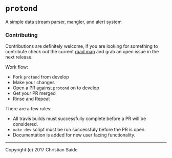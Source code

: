 # `protond`
A simple data stream parser, mangler, and alert system

### Contributing
Contributions are definitely welcome, if you are looking for something to contribute check out the current [road map](https://github.com/Supernomad/protond/milestones) and grab an open issue in the next release.

Work flow:

- Fork `protond` from develop
- Make your changes
- Open a PR against `protond` on to develop
- Get your PR merged
- Rinse and Repeat

There are a few rules:

- All travis builds must successfully complete before a PR will be considered.
- `make dev` script must be run successfuly before the PR is open.
- Documentation is added for new user facing functionality.

---
Copyright (c) 2017 Christian Saide <Supernomad>
